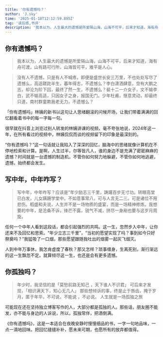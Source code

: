 ```yaml
---
title: '你有遗憾吗？'
author: 'J.sky'
time: '2025-01-18T12:12:59.895Z'
tag: '读后感,书评'
description: '我本以为，人生最大的遗憾是所爱隔山海，山海不可平，后来才知道，海有舟可渡，山有路可行所，山海皆可平，难平是人心。'
---
```


## 你有遗憾吗？

> 我本以为，人生最大的遗憾是所爱隔山海，山海不可平，后来才知道，海有舟可渡，山有路可行所，山海皆可平，难平是人心。

> 没有人不遗憾，只是有人不喊疼，即便是盛世长安三万里，不也处处写尽了遗憾么，高适蹉跎半生，暮年得志，不遗憾么？李白潇洒肆意，空有大鹏之志，却沦为阶下囚，最终了然一生，不遗憾么？裴十二一介女子，文不输李白，武不输高适，只因女子之身，报国无门。少年杜甫，惬意灵动，却最终只道，南村群童欺我老无力，不遗憾么？



「你有遗憾吗」林姨的新书以这句让人思绪翻滚的问候开场，让我们带着满满的回忆翻看着书中的每一字每一句。

很早就在抖音上浏览过别人转发的林姨讲课的视频，毫不夸张地说，2024年这一年，在所有看过的视频中，林姨侃侃而谈的视频留下的印象是最深刻的。

“你有遗憾吗？”这一句话就让我陷入了深深的回忆，脑海中的思绪就像计算机在不停地检索和计算。是啊，人生过半，尔等皆凡人，谁的身边不是充满了密密麻麻的遗憾？时间就是一台遗憾的制造机，不管你如何努力地躲避，不管你如何地逃避，遗憾，始终都会发生。



## 写中年，中年咋写？

> 写中年，中年咋写？应该是"年少励志三千里，踌躇百步无寸功。转眼高堂已白发，儿女蹒跚学堂中。不如意事常八，可与人言无二三。可是诸位不用悲伤。稻盛和夫说，人生并不是一场物质的盛宴，而是一场精神修炼。我想要的中年，是沧桑不诉，锋芒不露，锐气不减，拼尽一身剐也要与这岁月周旋。



任何一个中年人看到这段话，都会引起强烈的共鸣。这一生，忽然步入中年，让你还来不及回忆和思索。“年少立志三千里”，“当初的愿望实现了吗？事到如今只好祭奠吗？”我猛吸了一口烟，那些愿望跟随我吐出的烟雾一起灰飞烟灭。

人到中年万事休，我怎肯虚度了春秋？那又怎样？琐事缠身，生离死别，渐行渐远的这一生飘忽不定。就算倾尽这一生，也还是会有更多遗憾。


## 你孤独吗？

> 年少时，我坚信的是「莫愁前路无知己 ，天下谁人不识君」
可后来才发现，「相识满天下，知心无几人」
那些想倾诉的事，终是止于唇齿，掩于岁月，匿于年华，不可说，不能说 ，不必说。
人生就是一场孤独之旅 


可能现在还在坚持独立博客写作的人，大部分都是孤独的人。那些话，朋友圈不能发，亦不能与身边的人诉说，所以，孤独常伴，把酒倒满。

《你有遗憾吗》，这是一本适合在夜晚安静时慢慢细品的书，一字一句地品味，一点一滴地回味。把回忆缝缝补补，愿未来可期，也愿所有的放弃都值得。
